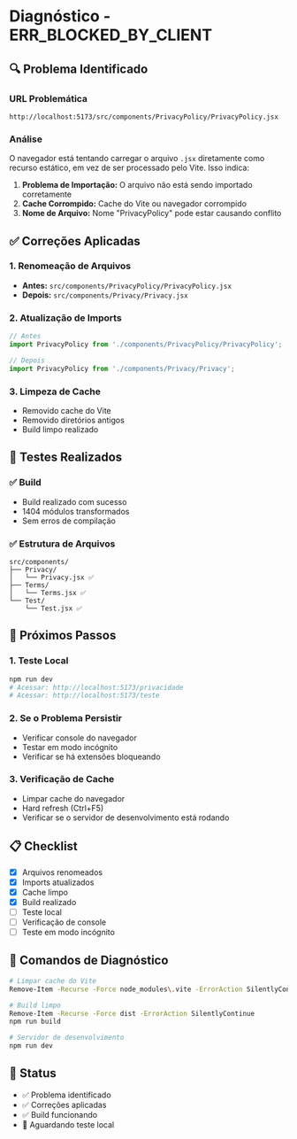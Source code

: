 # Diagnóstico - ERR_BLOCKED_BY_CLIENT

## 🔍 Problema Identificado

### URL Problemática
```
http://localhost:5173/src/components/PrivacyPolicy/PrivacyPolicy.jsx
```

### Análise
O navegador está tentando carregar o arquivo `.jsx` diretamente como recurso estático, em vez de ser processado pelo Vite. Isso indica:

1. **Problema de Importação:** O arquivo não está sendo importado corretamente
2. **Cache Corrompido:** Cache do Vite ou navegador corrompido
3. **Nome de Arquivo:** Nome "PrivacyPolicy" pode estar causando conflito

## ✅ Correções Aplicadas

### 1. Renomeação de Arquivos
- **Antes:** `src/components/PrivacyPolicy/PrivacyPolicy.jsx`
- **Depois:** `src/components/Privacy/Privacy.jsx`

### 2. Atualização de Imports
```jsx
// Antes
import PrivacyPolicy from './components/PrivacyPolicy/PrivacyPolicy';

// Depois  
import PrivacyPolicy from './components/Privacy/Privacy';
```

### 3. Limpeza de Cache
- Removido cache do Vite
- Removido diretórios antigos
- Build limpo realizado

## 🧪 Testes Realizados

### ✅ Build
- Build realizado com sucesso
- 1404 módulos transformados
- Sem erros de compilação

### ✅ Estrutura de Arquivos
```
src/components/
├── Privacy/
│   └── Privacy.jsx ✅
├── Terms/
│   └── Terms.jsx ✅
└── Test/
    └── Test.jsx ✅
```

## 🎯 Próximos Passos

### 1. Teste Local
```bash
npm run dev
# Acessar: http://localhost:5173/privacidade
# Acessar: http://localhost:5173/teste
```

### 2. Se o Problema Persistir
- Verificar console do navegador
- Testar em modo incógnito
- Verificar se há extensões bloqueando

### 3. Verificação de Cache
- Limpar cache do navegador
- Hard refresh (Ctrl+F5)
- Verificar se o servidor de desenvolvimento está rodando

## 📋 Checklist

- [x] Arquivos renomeados
- [x] Imports atualizados
- [x] Cache limpo
- [x] Build realizado
- [ ] Teste local
- [ ] Verificação de console
- [ ] Teste em modo incógnito

## 🔧 Comandos de Diagnóstico

```bash
# Limpar cache do Vite
Remove-Item -Recurse -Force node_modules\.vite -ErrorAction SilentlyContinue

# Build limpo
Remove-Item -Recurse -Force dist -ErrorAction SilentlyContinue
npm run build

# Servidor de desenvolvimento
npm run dev
```

## 🎯 Status
- ✅ Problema identificado
- ✅ Correções aplicadas
- ✅ Build funcionando
- 🔄 Aguardando teste local
